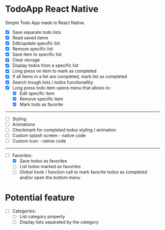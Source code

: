 # TodoApp React Native
Simple Todo App made in React Native.

- [x] Save separate todo lists
- [x] Read saved items
- [x] Edit/update specific list
- [x] Remove specific list
- [x] Save item to specific list
- [x] Clear storage
- [x] Display todos from a specific list
- [x] Long press on item to mark as completed
- [x] If all items in a list are completed, mark list as completed
- [x] Search trough lists / todos functionallity
- [x] Long press todo item opens menu that allows to:
  - [x] Edit specific item
  - [x] Remove specific item
  - [x] Mark todo as favorite
-----------------------------------------
- [ ] Styling
- [ ] Animations
- [ ] Checkmark for completed todos styling / animation
- [ ] Custom splash screen - native code
- [ ] Custom icon - native code

-----------------------------------------
- [ ] Favorites:
  - [x] Save todos as favorites
  - [ ] List todos marked as favorites
  - [ ] Global hook / function call to mark favorite todos as completed and/or open the bottom menu

# Potential feature
- [ ] Categories:
  - [ ] List category property
  - [ ] Display lists separated by the category

